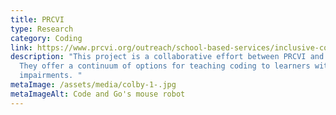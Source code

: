 ```yaml
---
title: PRCVI
type: Research
category: Coding
link: https://www.prcvi.org/outreach/school-based-services/inclusive-coding-for-students-with-visual-impairments/
description: "This project is a collaborative effort between PRCVI and SET-BC.
  They offer a continuum of options for teaching coding to learners with visual
  impairments. "
metaImage: /assets/media/colby-1-.jpg
metaImageAlt: Code and Go's mouse robot
---
```

